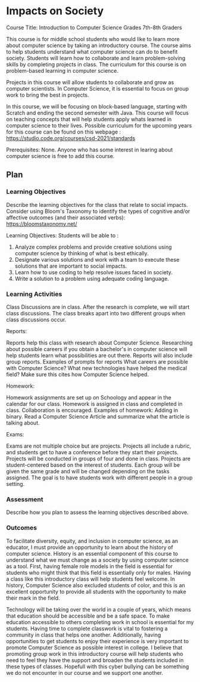 # Impacts on Society


Course Title: Introduction to Computer Science  Grades 7th-8th Graders 

This course is for middle school students who would like to learn more about computer science by taking an introductory course. The course aims to help students understand what computer science can do to benefit society. Students will learn how to collaborate and learn problem-solving skills by completing projects in class. The curriculum for this course is on problem-based learning in computer science. 

Projects in this course will allow students to collaborate and grow as computer scientists. In Computer Science, it is essential to focus on group work to bring the best in projects.


In this course, we will be focusing on block-based language, starting with Scratch and ending the second semester with Java. This course will focus on teaching concepts that will help students apply whats learned in computer science to their lives.
Possible curriculum for the upcoming years for this course can be found on this webpage : https://studio.code.org/courses/csd-2021/standards

Prerequisites: None. Anyone who has some interest in learing about computer science is free to add this course. 


## Plan

### Learning Objectives

Describe the learning objectives for the class that relate to social impacts. Consider using Bloom's Taxonomy to identify the types of cognitive and/or affective outcomes (and their associated verbs): https://bloomstaxonomy.net/

Learning Objectives: 
Students will be able to :
1. Analyze complex problems and provide creative solutions using computer science by thinking of what is best ethically. 
2. Designate various solutions and work with a team to execute these solutions that are important to social impacts.
3. Learn how to use coding to help resolve issues faced in society. 
4. Write a solution to a problem using adequate coding language. 

### Learning Activities

Class Discussions are in class. After the research is complete, we will start class discussions. The class breaks apart into two different groups when class discussions occur.  

Reports:

Reports help this class with research about Computer Science. Researching about possible careers if you obtain a bachelor's in computer science will help students learn what possibilities are out there. Reports will also include group reports. 
Examples of prompts for reports 
What careers are possible with Computer Science? 
What new technologies have helped the medical field? Make sure this cites how Computer Science helped. 

Homework:

Homework assignments are set up on Schoology and appear in the calendar for our class. Homework is assigned in class and completed in class. Collaboration is encouraged. 
Examples of homework: 
Adding in binary.
Read a Computer Science Article and summarize what the article is talking about. 

Exams:

Exams are not multiple choice but are projects. Projects all include a rubric, and students get to have a conference before they start their projects. Projects will be conducted in groups of four and done in class. Projects are student-centered based on the interest of students. Each group will be given the same grade and will be changed depending on the tasks assigned. The goal is to have students work with different people in a group setting. 

### Assessment

Describe how you plan to assess the learning objectives described above.

### Outcomes



To facilitate diversity, equity, and inclusion in computer science, as an educator, I must provide an opportunity to learn about the history of computer science. History is an essential component of this course to understand what we must change as a society by using computer science as a tool. First, having female role models in the field is essential for students who might think that this field is essentially only for males. Having a class like this introductory class will help students feel welcome. In history, Computer Science also excluded students of color, and this is an excellent opportunity to provide all students with the opportunity to make their mark in the field. 


Technology will be taking over the world in a couple of years, which means that education should be accessible and be a safe space. To make education accessible to others completing work in school is essential for my students. Having time to complete classwork is vital to fostering a community in class that helps one another. Additionally, having opportunities to get students to enjoy their experience is very important to promote Computer Science as possible interest in college. I believe that promoting group work in this introductory course will help students who need to feel they have the support and broaden the students included in these types of classes. Hopefull with this cyber bullying can be something we do not encounter in our course and we support one another.

